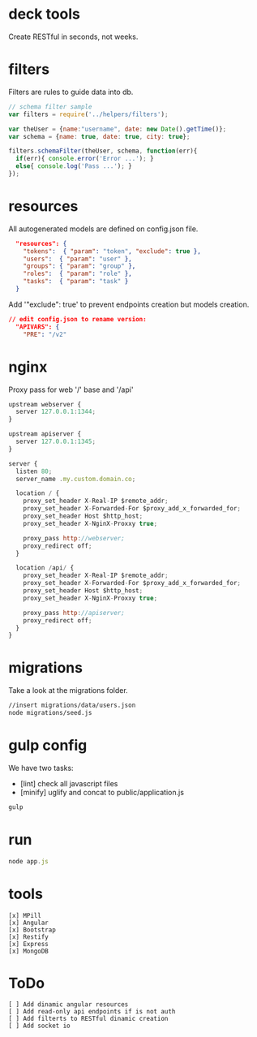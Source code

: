 deck tools
===
Create RESTful in seconds, not weeks.

filters
===
Filters are rules to guide data into db.
`````js
// schema filter sample
var filters = require('../helpers/filters');

var theUser = {name:"username", date: new Date().getTime()};
var schema = {name: true, date: true, city: true};

filters.schemaFilter(theUser, schema, function(err){
  if(err){ console.error('Error ...'); }
  else{ console.log('Pass ...'); }
});
``````

resources
===
All autogenerated models are defined on config.json file.
`````json
  "resources": {
    "tokens":  { "param": "token", "exclude": true },
    "users":  { "param": "user" },
    "groups": { "param": "group" },
    "roles":  { "param": "role" },
    "tasks":  { "param": "task" }
  }
`````
Add '"exclude": true' to prevent endpoints creation but models creation.

`````json
// edit config.json to rename version:
  "APIVARS": {
    "PRE": "/v2"
`````
nginx
===
Proxy pass for web '/' base and '/api'
`````js
upstream webserver {
  server 127.0.0.1:1344;
}

upstream apiserver {
  server 127.0.0.1:1345;
}

server {
  listen 80;
  server_name .my.custom.domain.co;

  location / {
    proxy_set_header X-Real-IP $remote_addr;
    proxy_set_header X-Forwarded-For $proxy_add_x_forwarded_for;
    proxy_set_header Host $http_host;
    proxy_set_header X-NginX-Proxxy true;

    proxy_pass http://webserver;
    proxy_redirect off;
  }

  location /api/ {
    proxy_set_header X-Real-IP $remote_addr;
    proxy_set_header X-Forwarded-For $proxy_add_x_forwarded_for;
    proxy_set_header Host $http_host;
    proxy_set_header X-NginX-Proxxy true;

    proxy_pass http://apiserver;
    proxy_redirect off;
  }
}
`````
migrations
===
Take a look at the migrations folder.
`````sh
//insert migrations/data/users.json
node migrations/seed.js
`````

gulp config
===
We have two tasks:
  * [lint] check all javascript files
  * [minify] uglify and concat to public/application.js

`````sh
gulp
`````

run
===
`````js
node app.js
`````

tools
===
`````text
[x] MPill
[x] Angular
[x] Bootstrap
[x] Restify
[x] Express
[x] MongoDB
`````

ToDo
===
`````text
[ ] Add dinamic angular resources
[ ] Add read-only api endpoints if is not auth
[ ] Add filterts to RESTful dinamic creation
[ ] Add socket io
`````
